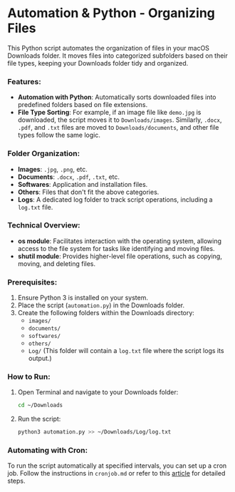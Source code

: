 
# Automation & Python - Organizing Files

This Python script automates the organization of files in your macOS Downloads folder. It moves files into categorized subfolders based on their file types, keeping your Downloads folder tidy and organized.

### Features:
- **Automation with Python**: Automatically sorts downloaded files into predefined folders based on file extensions.
- **File Type Sorting**: For example, if an image file like `demo.jpg` is downloaded, the script moves it to `Downloads/images`. Similarly, `.docx`, `.pdf`, and `.txt` files are moved to `Downloads/documents`, and other file types follow the same logic.

### Folder Organization:
- **Images**: `.jpg`, `.png`, etc.
- **Documents**: `.docx`, `.pdf`, `.txt`, etc.
- **Softwares**: Application and installation files.
- **Others**: Files that don't fit the above categories.
- **Logs**: A dedicated log folder to track script operations, including a `log.txt` file.

### Technical Overview:
- **os module**: Facilitates interaction with the operating system, allowing access to the file system for tasks like identifying and moving files.
- **shutil module**: Provides higher-level file operations, such as copying, moving, and deleting files.

### Prerequisites:
1. Ensure Python 3 is installed on your system.
2. Place the script (`automation.py`) in the Downloads folder.
3. Create the following folders within the Downloads directory:
   - `images/`
   - `documents/`
   - `softwares/`
   - `others/`
   - `Log/` (This folder will contain a `log.txt` file where the script logs its output.)

### How to Run:
1. Open Terminal and navigate to your Downloads folder:
   ```bash
   cd ~/Downloads
   ```
2. Run the script:
   ```bash
   python3 automation.py >> ~/Downloads/Log/log.txt
   ```

### Automating with Cron:
To run the script automatically at specified intervals, you can set up a cron job. Follow the instructions in `cronjob.md` or refer to this [article](https://medium.com/swlh/automation-python-organizing-files-5d2b6b933402?source=friends_link&sk=da95bd01abb41776dd9230a72ba8f193) for detailed steps.
